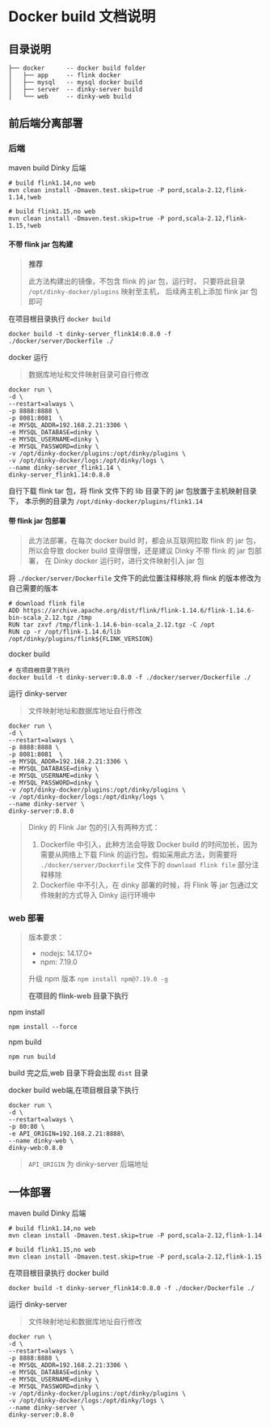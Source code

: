 # Docker build 文档说明

## 目录说明

```shell
├── docker      -- docker build folder
│   ├── app     -- flink docker
│   ├── mysql   -- mysql docker build
│   ├── server  -- dinky-server build
│   └── web     -- dinky-web build
```

## 前后端分离部署

### 后端

maven build Dinky 后端

```shell
# build flink1.14,no web
mvn clean install -Dmaven.test.skip=true -P pord,scala-2.12,flink-1.14,!web

# build flink1.15,no web
mvn clean install -Dmaven.test.skip=true -P pord,scala-2.12,flink-1.15,!web
```

#### 不带 flink jar 包构建

> **推荐**
> 
> 此方法构建出的镜像，不包含 flink 的 jar 包，运行时，
> 只要将此目录 `/opt/dinky-docker/plugins` 映射至主机，
> 后续再主机上添加 flink jar 包即可

在项目根目录执行 `docker build`

```shell
docker build -t dinky-server_flink14:0.8.0 -f ./docker/server/Dockerfile ./
```

docker 运行

> 数据库地址和文件映射目录可自行修改

```shell
docker run \
-d \
--restart=always \
-p 8888:8888 \
-p 8081:8081  \
-e MYSQL_ADDR=192.168.2.21:3306 \
-e MYSQL_DATABASE=dinky \
-e MYSQL_USERNAME=dinky \
-e MYSQL_PASSWORD=dinky \
-v /opt/dinky-docker/plugins:/opt/dinky/plugins \
-v /opt/dinky-docker/logs:/opt/dinky/logs \
--name dinky-server_flink1.14 \
dinky-server_flink1.14:0.8.0
```

自行下载 flink tar 包，将 flink 文件下的 lib 目录下的 jar 包放置于主机映射目录下，
本示例的目录为 `/opt/dinky-docker/plugins/flink1.14`


#### 带 flink jar 包部署

> 此方法部署，在每次 docker build 时，都会从互联网拉取 flink 的 jar 包，
> 所以会导致 docker build 变得很慢，还是建议 Dinky 不带 flink 的 jar 包部署，
> 在 Dinky docker 运行时，进行文件映射引入 jar 包

将 `./docker/server/Dockerfile` 文件下的此位置注释移除,将 flink 的版本修改为自己需要的版本

```shell
# download flink file
ADD https://archive.apache.org/dist/flink/flink-1.14.6/flink-1.14.6-bin-scala_2.12.tgz /tmp
RUN tar zxvf /tmp/flink-1.14.6-bin-scala_2.12.tgz -C /opt
RUN cp -r /opt/flink-1.14.6/lib /opt/dinky/plugins/flink${FLINK_VERSION}
```
docker build
```shell
# 在项目根目录下执行
docker build -t dinky-server:0.8.0 -f ./docker/server/Dockerfile ./
```

运行 dinky-server

> 文件映射地址和数据库地址自行修改

```shell
docker run \
-d \
--restart=always \
-p 8888:8888 \
-p 8081:8081  \
-e MYSQL_ADDR=192.168.2.21:3306 \
-e MYSQL_DATABASE=dinky \
-e MYSQL_USERNAME=dinky \
-e MYSQL_PASSWORD=dinky \
-v /opt/dinky-docker/plugins:/opt/dinky/plugins \
-v /opt/dinky-docker/logs:/opt/dinky/logs \
--name dinky-server \
dinky-server:0.8.0
```


> Dinky 的 Flink Jar 包的引入有两种方式：
> 1. Dockerfile 中引入，此种方法会导致 Docker build 的时间加长，因为需要从网络上下载 Flink 的运行包，假如采用此方法，则需要将 `./docker/server/Dockerfile` 文件下的 `download flink file` 部分注释移除
> 2. Dockerfile 中不引入，在 dinky 部署的时候，将 Flink 等 jar 包通过文件映射的方式导入 Dinky 运行环境中

### web 部署

> 版本要求：
> * nodejs: 14.17.0+
> * npm: 7.19.0
> 
> 升级 npm 版本 `npm install npm@7.19.0 -g`
> 
> **在项目的 flink-web 目录下执行**

npm install

```shell
npm install --force
```

npm build

```shell
npm run build
```
build 完之后,web 目录下将会出现 `dist` 目录

docker build web端,在项目根目录下执行

```shell
docker run \
-d \
--restart=always \
-p 80:80 \
-e API_ORIGIN=192.168.2.21:8888\
--name dinky-web \
dinky-web:0.8.0
```
> `API_ORIGIN` 为 dinky-server 后端地址 

## 一体部署

maven build Dinky 后端

```shell
# build flink1.14,no web
mvn clean install -Dmaven.test.skip=true -P pord,scala-2.12,flink-1.14

# build flink1.15,no web
mvn clean install -Dmaven.test.skip=true -P pord,scala-2.12,flink-1.15
```

在项目根目录执行 docker build

```shell
docker build -t dinky-server_flink14:0.8.0 -f ./docker/Dockerfile ./
```

运行 dinky-server

> 文件映射地址和数据库地址自行修改

```shell
docker run \
-d \
--restart=always \
-p 8888:8888 \
-e MYSQL_ADDR=192.168.2.21:3306 \
-e MYSQL_DATABASE=dinky \
-e MYSQL_USERNAME=dinky \
-e MYSQL_PASSWORD=dinky \
-v /opt/dinky-docker/plugins:/opt/dinky/plugins \
-v /opt/dinky-docker/logs:/opt/dinky/logs \
--name dinky-server \
dinky-server:0.8.0
```